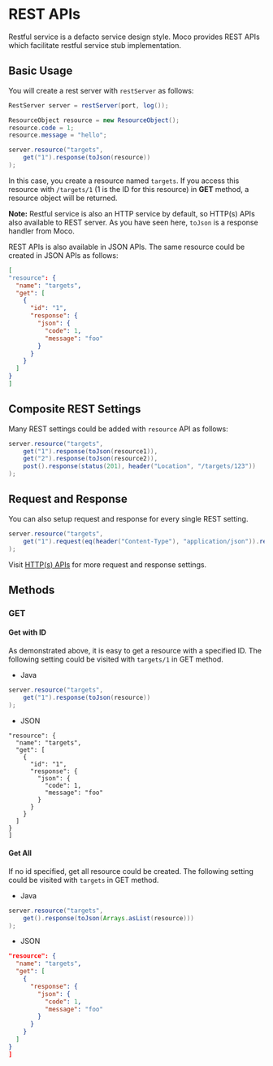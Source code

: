 # REST APIs

Restful service is a defacto service design style. Moco provides REST APIs which facilitate restful service stub implementation.

## Basic Usage

You will create a rest server with `restServer` as follows:

```java
RestServer server = restServer(port, log());

ResourceObject resource = new ResourceObject();
resource.code = 1;
resource.message = "hello";

server.resource("targets",
	get("1").response(toJson(resource))
);
```

In this case, you create a resource named `targets`. If you access this resource with `/targets/1` (1 is the ID for this resource) in **GET** method, a resource object will be returned.

**Note:** Restful service is also an HTTP service by default, so HTTP(s) APIs also available to REST server. As you have seen here, `toJson` is a response handler from Moco.

REST APIs is also available in JSON APIs.  The same resource could be created in JSON APIs as follows:

```json
[
"resource": {
  "name": "targets",
  "get": [
    {
      "id": "1",
      "response": {
        "json": {
          "code": 1,
          "message": "foo"
        }
      }
    }
  ]
}
]
```

## Composite REST Settings

Many REST settings could be added with `resource` API as follows:

```java
server.resource("targets",
	get("1").response(toJson(resource1)),
	get("2").response(toJson(resource2)),
    post().response(status(201), header("Location", "/targets/123"))
);
```

## Request and Response

You can also setup request and response for every single REST setting.

```java
server.resource("targets",
	get("1").request(eq(header("Content-Type"), "application/json")).response(toJson(resource))
);
```

Visit [HTTP(s) APIs](apis.md) for more request and response settings.

## Methods

### GET

#### Get with ID

As demonstrated above, it is easy to get a resource with a specified ID. The following setting could be visited with `targets/1` in GET method.

* Java

```java
server.resource("targets",
	get("1").response(toJson(resource))
);
```

* JSON

```
"resource": {
  "name": "targets",
  "get": [
    {
      "id": "1",
      "response": {
        "json": {
          "code": 1,
          "message": "foo"
        }
      }
    }
  ]
}
]
```

#### Get All

If no id specified, get all resource could be created. The following setting could be visited with `targets` in GET method.

* Java

```java
server.resource("targets",
	get().response(toJson(Arrays.asList(resource)))
);
```

* JSON

```JSON
"resource": {
  "name": "targets",
  "get": [
    {
      "response": {
        "json": {
          "code": 1,
          "message": "foo"
        }
      }
    }
  ]
}
]
```